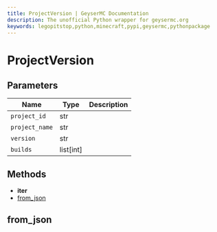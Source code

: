 ```yaml
---
title: ProjectVersion | GeyserMC Documentation
description: The unofficial Python wrapper for geysermc.org
keywords: legopitstop,python,minecraft,pypi,geysermc,pythonpackage
---
```


# ProjectVersion

## Parameters

| Name           | Type      | Description |
| -------------- | --------- | ----------- |
| `project_id`   | str       |             |
| `project_name` | str       |             |
| `version`      | str       |             |
| `builds`       | list[int] |             |

## Methods

- **iter**
- [from_json](#from_json)

## from_json
